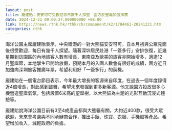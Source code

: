 ```yaml
---
layout: post
title: 龐建貽：安安可可受歡迎每日數千人探望　園方於聖誕加強推廣
date: 2024-12-21 09:09:27.000000000 +08:00
link: https://news.rthk.hk/rthk/ch/component/k2/1784461-20241221.htm
categories: rthk
---
```


海洋公園主席龐建貽表示，中央贈港的一對大熊貓安安可可，自本月初與公眾見面後很受歡迎，每日有幾千人探望。隨著深圳居民赴港「一簽多行」安排恢復，近幾星期到訪園區的內地旅客人數有增長，東南亞及歐美的旅客亦開始增多，適逢12月聖誕節，本地學生已開始放假，預期本月的入園人數會有很好的成績，園方近日加強向深圳旅客推廣年票，希望利用好「一簽多行」的契機。

龐建貽在一個電台節目表示，今年最大增長的客源來自印度，在過去一個年度錄得近4倍增長，對此感到鼓舞，希望未來發掘到更多新客源。他又說園方投放很多心機營造聖誕氣氛，包括設置6米高的聖誕樹，以大熊貓為主題的光影互動沉浸式體驗等。

龐建貽說海洋公園目前有3至4成產品都與大熊貓有關，大約近400款，很受大眾歡迎，未來會考慮與不同承辦商合作，推出手錶、珠寶、衣服、手機殼等產品，希望增加收入，減輕政府的負擔。
